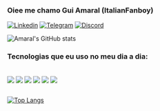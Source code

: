 ### Oiee me chamo Gui Amaral (ItalianFanboy)

[![Linkedin](https://img.shields.io/badge/LinkedIn-0077B5?style=for-the-badge&logo=linkedin&logoColor=white)](https://www.linkedin.com/in/guilherme-henrique-amaral-5872a8227/)
[![Telegram](https://img.shields.io/badge/Telegram-2CA5E0?style=for-the-badge&logo=telegram&logoColor=white)](https://t.me/FanBoyyy2211)
[![Discord](https://img.shields.io/badge/Discord-7289DA?style=for-the-badge&logo=discord&logoColor=white)](ItalianFanboyy#0386)  

![Amaral's GitHub stats](https://github-readme-stats.vercel.app/api?username=italianfanboy&show_icons=true&theme=dracula)

### Tecnologias que eu uso no meu dia a dia:
<div style="display: inline_block"> <br/>
<img align="center" src="https://img.shields.io/badge/HTML-239120?style=for-the-badge&logo=html5&logoColor=white " />
<img align="center" src="https://img.shields.io/badge/CSS-239120?&style=for-the-badge&logo=css3&logoColor=white " />
<img align="center" src="https://img.shields.io/badge/Ruby-CC342D?style=for-the-badge&logo=ruby&logoColor=white" />
<img align="center" src="https://img.shields.io/badge/JavaScript-323330?style=for-the-badge&logo=javascript&logoColor=F7DF1E " />
<img align="center" src="https://img.shields.io/badge/Sass-CC6699?style=for-the-badge&logo=sass&logoColor=white " />
<img align="center" src="https://img.shields.io/badge/PHP-777BB4?style=for-the-badge&logo=php&logoColor=white" /> <br/>
  
 
  
 <br/> [![Top Langs](https://github-readme-stats.vercel.app/api/top-langs/?username=italianfanboy&layout=compact)](https://github.com/anuraghazra/github-readme-stats)



